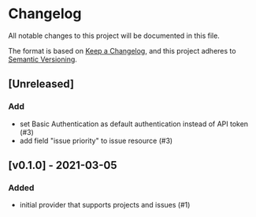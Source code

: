 # Changelog

All notable changes to this project will be documented in this file.

The format is based on [Keep a Changelog](https://keepachangelog.com/en/1.0.0/),
and this project adheres to [Semantic Versioning](https://semver.org/spec/v2.0.0.html).

## [Unreleased]
### Add
- set Basic Authentication as default authentication instead of API token (#3)
- add field "issue priority" to issue resource (#3) 

## [v0.1.0] - 2021-03-05
### Added
- initial provider that supports projects and issues (#1)
